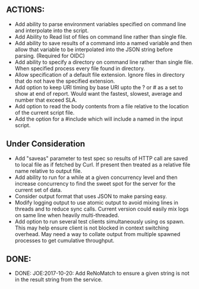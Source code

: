 ## ACTIONS: 

* Add ability to parse environment variables specified on command line and interpolate into the script.
* Add Ability to Read list of files on command line rather than single file.
* Add ability to save results of a command into a named variable and then allow that variable to be interpolated into the JSON string before parsing. (Required for OIDC)
* Add ability to specify a directory on command line rather than single file.  When specified process every file found in directory.
* Allow specification of a default file extension.  Ignore files in directory that do not have the specified extension.
* Add option to keep URI timing by base URI upto the ? or # as a set to show at end of report. Would want the fastest, slowest, average and number that exceed SLA.
* Add option to read the body contents from a file relative to the location of the current script file.
* Add the option for a #include which will include a  named in the input script.   


## Under Consideration

- Add "saveas" parameter to test spec so results of HTTP call are saved to local file as if fetched by Curl.  If present then treated as a relative file name relative to output file.  
- Add ability to run for a while at a given concurrency level and then increase concurrency to find the sweet spot for the server for the current set of data.
- Consider output format that uses JSON to make parsing easy.
- Modify logging output to use atomic output to avoid mixing lines in threads and to reduce sync calls.  Current version could easily mix logs on same line when heavily multi-threaded.
- Add option to run several test clients simultaneously using os spawn.  This may help ensure client is not blocked in context switching overhead.   May need a way to collate output from multiple spawned processes to get cumulative throughput.



## DONE:

- DONE: JOE:2017-10-20: Add ReNoMatch to ensure a given string is not in the result string from the service. 